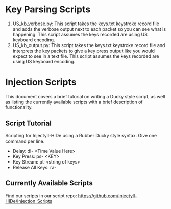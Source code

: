 # Key Parsing Scripts
1) US_kb_verbose.py: 
    This script takes the keys.txt keystroke record file and adds the verbose output next to each packet so you can see what is happening.
    This script assumes the keys recorded are using US keyboard encoding.
2) US_kb_output.py:
    This script takes the keys.txt keystroke record file and interprets the key packets to give a key press output like you would expect to see in a text file.
    This script assumes the keys recorded are using US keyboard encoding.

# Injection Scripts
This document covers a brief tutorial on writing a Ducky style script, as well as listing the currently available scripts with a brief description of functionality.

## Script Tutorial  
Scripting for Injectyll-HIDe using a Rubber Ducky style syntax. Give one command per line.
- Delay: dl- \<Time Value Here\>
- Key Press: ps- \<KEY\>
- Key Stream: pt-\<string of keys\>
- Release All Keys: ra- 

## Currently Available Scripts
Find our scripts in our script repo:
https://github.com/Injectyll-HIDe/Injection_Scripts
